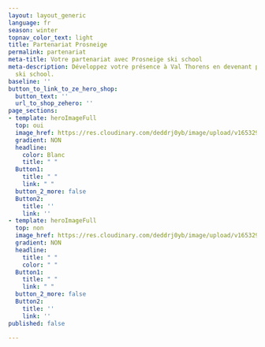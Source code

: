 ```yaml
---
layout: layout_generic
language: fr
season: winter
topnav_color_text: light
title: Partenariat Prosneige
permalink: partenariat
meta-title: Votre partenariat avec Prosneige ski school
meta-description: Développez votre présence à Val Thorens en devenant partenaire Prosneige
  ski school.
baseline: ''
button_to_link_to_ze_hero_shop:
  button_text: ''
  url_to_shop_zehero: ''
page_sections:
- template: heroImageFull
  top: oui
  image_href: https://res.cloudinary.com/deddrj0yb/image/upload/v1653290970/website/Partenaires/Lego/Partenaire_jardin_enfant2.jpg
  gradient: NON
  headline:
    color: Blanc
    title: " "
  Button1:
    title: " "
    link: " "
  button_2_more: false
  Button2:
    title: ''
    link: ''
- template: heroImageFull
  top: non
  image_href: https://res.cloudinary.com/deddrj0yb/image/upload/v1653290968/website/Partenaires/Lego/Partenaire_jardin_enfant.jpg
  gradient: NON
  headline:
    title: " "
    color: " "
  Button1:
    title: " "
    link: " "
  button_2_more: false
  Button2:
    title: ''
    link: ''
published: false

---
```

